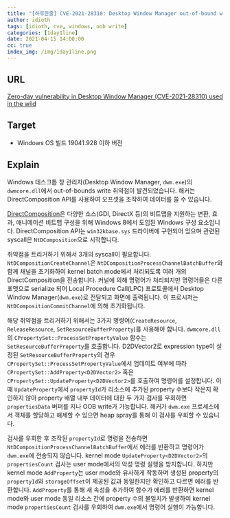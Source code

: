 ```yaml
---
title: "[하루한줄] CVE-2021-28310: Desktop Window Manager out-of-bound write 취약점"
author: idioth
tags: [idioth, cve, windows, oob write]
categories: [1day1line]
date: 2021-04-15 14:00:00
cc: true
index_img: /img/1day1line.png
---
```


## URL 

[Zero-day vulnerability in Desktop Window Manager (CVE-2021-28310) used in the wild](https://securelist.com/zero-day-vulnerability-in-desktop-window-manager-cve-2021-28310-used-in-the-wild/101898/)



## Target

- Windows OS 빌드 19041.928 이하 버전



## Explain

Windows 데스크톱 창 관리자(Desktop Window Manager, `dwm.exe`)의 `dwmcore.dll`에서 out-of-bounds write 취약점이 발견되었습니다. 해커는 DirectComposition API를 사용하여 오프셋을 조작하여 데이터를 쓸 수 있습니다.

[DirectComposition](https://docs.microsoft.com/en-us/windows/win32/directcomp/directcomposition-portal)은 다양한 소스(GDI, DirectX 등)의 비트맵을 지원하는 변환, 효과, 애니메이션 비트맵 구성을 위해 Windows 8에서 도입된 Windows 구성 요소입니다. DirectComposition API는 `win32kbase.sys` 드라이버에 구현되어 있으며 관련된 syscall은 `NtDComposition`으로 시작합니다.

취약점을 트리거하기 위해서 3개의 syscall이 필요합니다. `NtDCompositionCreateChannel`은 `NtDCompositionProcessChannelBatchBuffer`와 함께 채널을 초기화하여 kernel batch mode에서 처리되도록 여러 개의 DirectComposition을 전송합니다. 커널에 의해 명령어가 처리되지만 명령어들은 다른 포맷으로 serialize 되어 Local Procedure Call(LPC) 프로토콜에서 Desktop Window Manager(`dwm.exe`)로 전달되고 화면에 출력됩니다. 이 프로시저는 `NtDCompositionCommitChannel`에 의해 초기화됩니다.

해당 취약점을 트리거하기 위해서는 3가지 명령어(`CreateResource`, `ReleaseResource`, `SetResourceBufferProperty`)를 사용해야 합니다. `dwmcore.dll`의 `CPropertySet::ProcessSetPropertyValue` 함수는 `SetResourceBufferProperty`를 호출합니다. D2DVector2로 expression type이 설정된 `SetResourceBufferProperty`의 경우 `CPropertySet::ProcessSetPropertyValue`에서 업데이트 여부에 따라 `CPropertySet::AddProperty<D2DVector2>` 혹은 `CPropertySet::UpdateProperty<D2DVector2>`를 호출하여 명령어를 설정합니다. 이때 `UpdateProperty`에서 `propertyId`가 리소스에 추가된 property 수보다 작은지 확인하지 않아 property 배열 내부 데이터에 대한 두 가지 검사를 우회하면 `propertiesData` 버퍼를 지나 OOB write가 가능합니다. 해커가 `dwm.exe` 프로세스에서 객체를 할당하고 해제할 수 있으면 heap spray를 통해 이 검사를 우회할 수 있습니다.

검사를 우회한 후 조작된 `propertyId`로 명령을 전송하면 `NtDCompositionProcessChannelBatchBuffer`에서 에러를 반환하고 명령어가 `dwm.exe`에 전송되지 않습니다. kernel mode `UpdateProperty<D2DVector2>`의 `propertiesCount` 검사는 user mode에서의 악성 명령 실행을 방지합니다. 하지만 kernel mode `AddProperty`는 user mode와 유사하게 작동하며 생성된 property의 `propertyId`와 `storageOffset`이 제공된 값과 동일한지만 확인하고 다르면 에러를 반환합니다. `AddProperty`를 통해 새 속성을 추가하여 함수가 에러를 반환하면 kernel mode와 user mode 동일 리소스 간에 property 수의 불일치가 발생하여 kernel mode `propertiesCount` 검사를 우회하여 `dwm.exe`에서 명령어 실행이 가능합니다.